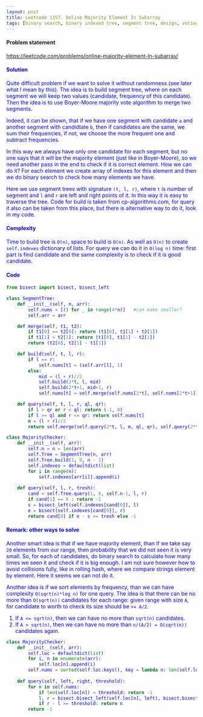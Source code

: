 ```yaml
---
layout: post
title: Leetcode 1157. Online Majority Element In Subarray
tags: [binary search, binary indexed tree, segment tree, design, voting, random]
---
```


#### Problem statement

<a href="https://leetcode.com/problems/online-majority-element-in-subarray/"> <font color = blue>https://leetcode.com/problems/online-majority-element-in-subarray/

#### Solution
Quite difficult problem if we want to solve it without randomness (see later what I mean by this). The idea is to build segment tree, where on each segment we will keep two values (candidate, frequency of this candidate). Then the idea is to use  Boyer-Moore majority vote algorithm to merge two segments.

Indeed, it can be shown, that if we have one segment with candidate `a` and another segment with candidtate `b`, then if candidates are the same, we sum their frequencies, if not, we choose the more frequent one and subtract frequencies.

In this way we always have only one candidate for each segment, but no one says that it will be the majority element (just like in Boyer-Moore), so we need another pass in the end to check if it is correct element. How we can do it? For each element we create array of indexes for this element and then we do binary search to check how many elements we have.

Here we use segment trees with signature `(t, l, r)`, where `t` is number of segment and `l` and `r` are left and right points of it. In this way it is easy to traverse the tree. Code for build is taken from cp-algorithms.com, for query it also can be taken from this place, but there is alternative way to do it, look in my code.

#### Complexity
Time to build tree is `O(n)`, space to build is `O(n)`. As well as `O(n)` to create `self.indexes` dictionary of lists.
For query we can do it in `O(log n)` time: first part is find candidate and the same complexity is to check if it is good candidate.

#### Code
```python
from bisect import bisect, bisect_left

class SegmentTree:
    def __init__(self, n, arr):
        self.nums = [() for _ in range(4*n)]   #can make smaller?
        self.arr = arr

    def merge(self, t1, t2):
        if t1[0] == t2[0]: return (t1[0], t1[1] + t2[1])
        if t1[1] > t2[1]: return (t1[0], t1[1] - t2[1])
        return (t2[0], t2[1] - t1[1])

    def build(self, t, l, r):
        if l == r: 
            self.nums[t] = (self.arr[l], 1)
        else:
            mid = (l + r)//2
            self.build(2*t, l, mid)
            self.build(2*t+1, mid+1, r)
            self.nums[t] = self.merge(self.nums[2*t], self.nums[2*t+1])

    def query(self, t, l, r, ql, qr):
        if l > qr or r < ql: return (-1, 0)
        if l >= ql and r <= qr: return self.nums[t]
        m = (l + r)//2
        return self.merge(self.query(2*t, l, m, ql, qr), self.query(2*t+1, m+1, r, ql, qr))

class MajorityChecker:
    def __init__(self, arr):
        self.n = n = len(arr)
        self.Tree = SegmentTree(n, arr)
        self.Tree.build(1, 0, n - 1)
        self.indexes = defaultdict(list)
        for i in range(n):
            self.indexes[arr[i]].append(i)
        
    def query(self, l, r, tresh):
        cand = self.Tree.query(1, 0, self.n-1, l, r)
        if cand[1] == 0 : return -1
        s = bisect_left(self.indexes[cand[0]], l) 
        e = bisect(self.indexes[cand[0]], r)
        return cand[0] if e - s >= tresh else -1
```

#### Remark: other ways to solve
Another smart idea is that if we have majority element, than if we take say `20` elements from our range, then probability that we did not seen it is very small. So, for each of candidates, do binary search to calculate how many times we seen it and check if it is big enough. I am not sure however how to avoid collisions fully, like in rolling hash, where we compare strings element by element. Here it seems we can not do it.

Another idea is if we sort elements by frequency, than we can have complexity `O(sqrt(n)*log n)` for one query. The idea is that there can be no more than `O(sqrt(n))` candidates for each range: given range with size `A`, for candidate to worth to check its size should be `>= A/2`.
1. If `A <= sqrt(n)`, then we can have no more than `sqrt(n)` candidates.
2. If `A > sqrt(n)`, then we can have no more than `n/(A/2) = O(sqrt(n))` candidates again.

```python
class MajorityChecker:
    def __init__(self, arr):
        self.loc = defaultdict(list)
        for i, n in enumerate(arr):
            self.loc[n].append(i)    
        self.nums = sorted(self.loc.keys(), key = lambda n: len(self.loc[n]))[::-1]
        
    def query(self, left, right, threshold):
        for n in self.nums:
            if len(self.loc[n]) < threshold: return -1
            l, r = bisect.bisect_left(self.loc[n], left), bisect.bisect(self.loc[n], right)
            if r - l >= threshold: return n
        return -1
```
